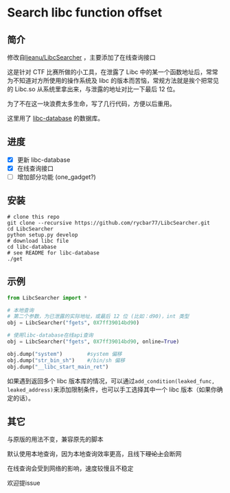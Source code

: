# Search libc function offset

## 简介

修改自[lieanu/LibcSearcher](https://github.com/lieanu/LibcSearcher) ，主要添加了在线查询接口

这是针对 CTF 比赛所做的小工具，在泄露了 Libc 中的某一个函数地址后，常常为不知道对方所使用的操作系统及 libc 的版本而苦恼，常规方法就是挨个把常见的 Libc.so 从系统里拿出来，与泄露的地址对比一下最后 12 位。

为了不在这一块浪费太多生命，写了几行代码，方便以后重用。

这里用了 [libc-database](https://github.com/niklasb/libc-database) 的数据库。

## 进度

- [x] 更新 libc-database
- [x] 在线查询接口
- [ ] 增加部分功能 (one_gadget?)

## 安装

```shell
# clone this repo
git clone --recursive https://github.com/rycbar77/LibcSearcher.git
cd LibcSearcher
python setup.py develop
# download libc file
cd libc-database
# see README for libc-database
./get
```

## 示例

```python
from LibcSearcher import *

# 本地查询
# 第二个参数，为已泄露的实际地址，或最后 12 位 (比如：d90)，int 类型
obj = LibcSearcher("fgets", 0X7ff39014bd90)

# 使用libc-database在线api查询
obj = LibcSearcher("fgets", 0X7ff39014bd90, online=True)

obj.dump("system")        #system 偏移
obj.dump("str_bin_sh")    #/bin/sh 偏移
obj.dump("__libc_start_main_ret")    
```

如果遇到返回多个 libc 版本库的情况，可以通过`add_condition(leaked_func, leaked_address)`来添加限制条件，也可以手工选择其中一个 libc 版本（如果你确定的话）。

## 其它

与原版的用法不变，兼容原先的脚本

默认使用本地查询，因为本地查询效率更高，且线下~~理论上~~会断网

在线查询会受到网络的影响，速度较慢且不稳定

欢迎提issue
